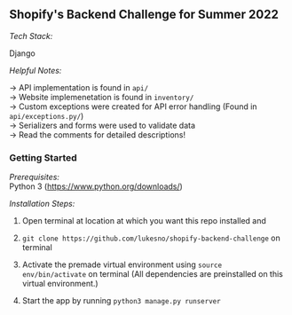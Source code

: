 ## Shopify's Backend Challenge for Summer 2022

_Tech Stack:_  

Django

_Helpful Notes:_  

-> API implementation is found in `api/`   
-> Website implemenetation is found in `inventory/`  
-> Custom exceptions were created for API error handling (Found in `api/exceptions.py/`)  
-> Serializers and forms were used to validate data  
-> Read the comments for detailed descriptions!


### Getting Started

_Prerequisites:_   
Python 3 (https://www.python.org/downloads/)

_Installation Steps:_
1. Open terminal at location at which you want this repo installed and 

2. `git clone https://github.com/lukesno/shopify-backend-challenge` on terminal

3. Activate the premade virtual environment using `source env/bin/activate` on terminal (All dependencies are preinstalled on this virtual environment.)

4. Start the app by running `python3 manage.py runserver`
